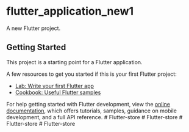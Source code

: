 # flutter_application_new1

A new Flutter project.

## Getting Started

This project is a starting point for a Flutter application.

A few resources to get you started if this is your first Flutter project:

- [Lab: Write your first Flutter app](https://docs.flutter.dev/get-started/codelab)
- [Cookbook: Useful Flutter samples](https://docs.flutter.dev/cookbook)

For help getting started with Flutter development, view the
[online documentation](https://docs.flutter.dev/), which offers tutorials,
samples, guidance on mobile development, and a full API reference.
#   F l u t t e r - s t o r e  
 #   F l u t t e r - s t o r e  
 #   F l u t t e r - s t o r e  
 #   F l u t t e r - s t o r e  
 